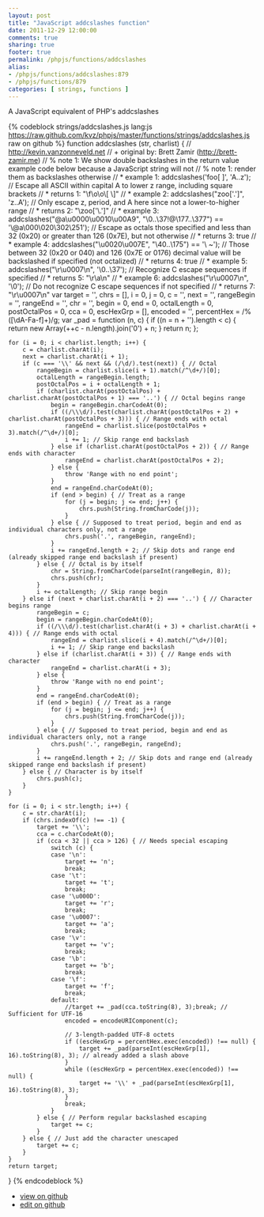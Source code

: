 ```yaml
---
layout: post
title: "JavaScript addcslashes function"
date: 2011-12-29 12:00:00
comments: true
sharing: true
footer: true
permalink: /phpjs/functions/addcslashes
alias:
- /phpjs/functions/addcslashes:879
- /phpjs/functions/879
categories: [ strings, functions ]
---
```

A JavaScript equivalent of PHP's addcslashes
<!-- more -->
{% codeblock strings/addcslashes.js lang:js https://raw.github.com/kvz/phpjs/master/functions/strings/addcslashes.js raw on github %}
function addcslashes (str, charlist) {
    // http://kevin.vanzonneveld.net
    // +   original by: Brett Zamir (http://brett-zamir.me)
    // %  note 1: We show double backslashes in the return value example code below because a JavaScript string will not
    // %  note 1: render them as backslashes otherwise
    // *     example 1: addcslashes('foo[ ]', 'A..z'); // Escape all ASCII within capital A to lower z range, including square brackets
    // *     returns 1: "\\f\\o\\o\\[ \\]"
    // *     example 2: addcslashes("zoo['.']", 'z..A'); // Only escape z, period, and A here since not a lower-to-higher range
    // *     returns 2: "\\zoo['\\.']"
    // *     example 3: addcslashes("@a\u0000\u0010\u00A9", "\0..\37!@\177..\377") == '\\@a\\000\\020\\302\\251'); // Escape as octals those specified and less than 32 (0x20) or greater than 126 (0x7E), but not otherwise
    // *     returns 3: true
    // *     example 4: addcslashes("\u0020\u007E", "\40..\175") == '\\ ~'); // Those between 32 (0x20 or 040) and 126 (0x7E or 0176) decimal value will be backslashed if specified (not octalized)
    // *     returns 4: true
    // *     example 5: addcslashes("\r\u0007\n", '\0..\37'); // Recognize C escape sequences if specified
    // *     returns 5: "\\r\\a\\n"
    // *     example 6: addcslashes("\r\u0007\n", '\0'); // Do not recognize C escape sequences if not specified
    // *     returns 7: "\r\u0007\n"
    var target = '',
        chrs = [],
        i = 0,
        j = 0,
        c = '',
        next = '',
        rangeBegin = '',
        rangeEnd = '',
        chr = '',
        begin = 0,
        end = 0,
        octalLength = 0,
        postOctalPos = 0,
        cca = 0,
        escHexGrp = [],
        encoded = '',
        percentHex = /%([\dA-Fa-f]+)/g;
    var _pad = function (n, c) {
        if ((n = n + '').length < c) {
            return new Array(++c - n.length).join('0') + n;
        }
        return n;
    };

    for (i = 0; i < charlist.length; i++) {
        c = charlist.charAt(i);
        next = charlist.charAt(i + 1);
        if (c === '\\' && next && (/\d/).test(next)) { // Octal
            rangeBegin = charlist.slice(i + 1).match(/^\d+/)[0];
            octalLength = rangeBegin.length;
            postOctalPos = i + octalLength + 1;
            if (charlist.charAt(postOctalPos) + charlist.charAt(postOctalPos + 1) === '..') { // Octal begins range
                begin = rangeBegin.charCodeAt(0);
                if ((/\\\d/).test(charlist.charAt(postOctalPos + 2) + charlist.charAt(postOctalPos + 3))) { // Range ends with octal
                    rangeEnd = charlist.slice(postOctalPos + 3).match(/^\d+/)[0];
                    i += 1; // Skip range end backslash
                } else if (charlist.charAt(postOctalPos + 2)) { // Range ends with character
                    rangeEnd = charlist.charAt(postOctalPos + 2);
                } else {
                    throw 'Range with no end point';
                }
                end = rangeEnd.charCodeAt(0);
                if (end > begin) { // Treat as a range
                    for (j = begin; j <= end; j++) {
                        chrs.push(String.fromCharCode(j));
                    }
                } else { // Supposed to treat period, begin and end as individual characters only, not a range
                    chrs.push('.', rangeBegin, rangeEnd);
                }
                i += rangeEnd.length + 2; // Skip dots and range end (already skipped range end backslash if present)
            } else { // Octal is by itself
                chr = String.fromCharCode(parseInt(rangeBegin, 8));
                chrs.push(chr);
            }
            i += octalLength; // Skip range begin
        } else if (next + charlist.charAt(i + 2) === '..') { // Character begins range
            rangeBegin = c;
            begin = rangeBegin.charCodeAt(0);
            if ((/\\\d/).test(charlist.charAt(i + 3) + charlist.charAt(i + 4))) { // Range ends with octal
                rangeEnd = charlist.slice(i + 4).match(/^\d+/)[0];
                i += 1; // Skip range end backslash
            } else if (charlist.charAt(i + 3)) { // Range ends with character
                rangeEnd = charlist.charAt(i + 3);
            } else {
                throw 'Range with no end point';
            }
            end = rangeEnd.charCodeAt(0);
            if (end > begin) { // Treat as a range
                for (j = begin; j <= end; j++) {
                    chrs.push(String.fromCharCode(j));
                }
            } else { // Supposed to treat period, begin and end as individual characters only, not a range
                chrs.push('.', rangeBegin, rangeEnd);
            }
            i += rangeEnd.length + 2; // Skip dots and range end (already skipped range end backslash if present)
        } else { // Character is by itself
            chrs.push(c);
        }
    }

    for (i = 0; i < str.length; i++) {
        c = str.charAt(i);
        if (chrs.indexOf(c) !== -1) {
            target += '\\';
            cca = c.charCodeAt(0);
            if (cca < 32 || cca > 126) { // Needs special escaping
                switch (c) {
                case '\n':
                    target += 'n';
                    break;
                case '\t':
                    target += 't';
                    break;
                case '\u000D':
                    target += 'r';
                    break;
                case '\u0007':
                    target += 'a';
                    break;
                case '\v':
                    target += 'v';
                    break;
                case '\b':
                    target += 'b';
                    break;
                case '\f':
                    target += 'f';
                    break;
                default:
                    //target += _pad(cca.toString(8), 3);break; // Sufficient for UTF-16
                    encoded = encodeURIComponent(c);

                    // 3-length-padded UTF-8 octets
                    if ((escHexGrp = percentHex.exec(encoded)) !== null) {
                        target += _pad(parseInt(escHexGrp[1], 16).toString(8), 3); // already added a slash above
                    }
                    while ((escHexGrp = percentHex.exec(encoded)) !== null) {
                        target += '\\' + _pad(parseInt(escHexGrp[1], 16).toString(8), 3);
                    }
                    break;
                }
            } else { // Perform regular backslashed escaping
                target += c;
            }
        } else { // Just add the character unescaped
            target += c;
        }
    }
    return target;
}
{% endcodeblock %}
<ul>
 <li><a href="https://github.com/kvz/phpjs/blob/master/functions/strings/addcslashes.js">view on github</a></li>
 <li><a href="https://github.com/kvz/phpjs/edit/master/functions/strings/addcslashes.js">edit on github</a></li>
</ul>
